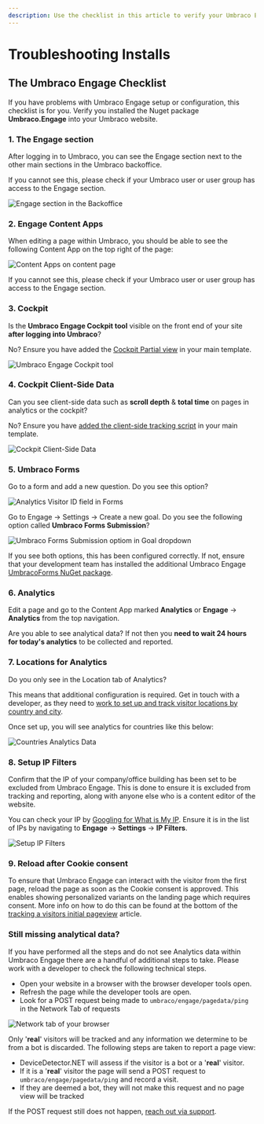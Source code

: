 ```yaml
---
description: Use the checklist in this article to verify your Umbraco Engage installation.
---
```


# Troubleshooting Installs

## The Umbraco Engage Checklist

If you have problems with Umbraco Engage setup or configuration, this checklist is for you. Verify you installed the Nuget package **Umbraco.Engage** into your Umbraco website.

### 1. The Engage section

After logging in to Umbraco, you can see the Engage section next to the other main sections in the Umbraco backoffice.

If you cannot see this, please check if your Umbraco user or user group has access to the Engage section.

![Engage section in the Backoffice](../.gitbook/assets/engage-engage-section.png)

### 2. Engage Content Apps

When editing a page within Umbraco, you should be able to see the following Content App on the top right of the page:

![Content Apps on content page](../.gitbook/assets/engage-content-apps.png)

If you cannot see this, please check if your Umbraco user or user group has access to the Engage section.

### 3. Cockpit

Is the **Umbraco Engage Cockpit tool** visible on the front end of your site **after logging into Umbraco**?

No? Ensure you have added the [Cockpit Partial view](../getting-started/for-developers/cockpit.md) in your main template.

![Umbraco Engage Cockpit tool](../.gitbook/assets/engage-cockpit-1.png)

### 4. Cockpit Client-Side Data

Can you see client-side data such as **scroll depth** & **total time** on pages in analytics or the cockpit?

No? Ensure you have [added the client-side tracking script](../developers/analytics/client-side-events-and-additional-javascript-files/additional-measurements-with-the-analytics-scripts.md) in your main template.

![Cockpit Client-Side Data](../.gitbook/assets/engage-cockpit-2.png)

### 5. Umbraco Forms

Go to a form and add a new question. Do you see this option?

![Analytics Visitor ID field in Forms](../.gitbook/assets/engage-analytics-form-field.png)

Go to Engage -> Settings -> Create a new goal. Do you see the following option called **Umbraco Forms Submission**?

![Umbraco Forms Submission optiom in Goal dropdown](../.gitbook/assets/engage-forms-goal-type.png)

If you see both options, this has been configured correctly. If not, ensure that your development team has installed the additional Umbraco Engage [UmbracoForms NuGet package](https://www.nuget.org/packages/Umbraco.Engage.Forms).

### 6. Analytics

Edit a page and go to the Content App marked **Analytics** or **Engage** -> **Analytics** from the top navigation.

Are you able to see analytical data? If not then you **need to wait 24 hours for today's analytics** to be collected and reported.

### 7. Locations for Analytics

Do you only see <unknown> in the Location tab of Analytics?

This means that additional configuration is required. Get in touch with a developer, as they need to [work to set up and track visitor locations by country and city](../developers/analytics/extending-analytics/getting-the-correct-ip-address.md).

Once set up, you will see analytics for countries like this below:

![Countries Analytics Data](../.gitbook/assets/engage-analytics-error-fixed.png)

### 8. Setup IP Filters

Confirm that the IP of your company/office building has been set to be excluded from Umbraco Engage. This is done to ensure it is excluded from tracking and reporting, along with anyone else who is a content editor of the website.

You can check your IP by [Googling for What is My IP](https://www.google.com/search?q=what+is+my+IP). Ensure it is in the list of IPs by navigating to **Engage** -> **Settings** -> **IP Filters**.

![Setup IP Filters](../.gitbook/assets/engage-settings-ip-filter.png)

### 9. Reload after Cookie consent

To ensure that Umbraco Engage can interact with the visitor from the first page, reload the page as soon as the Cookie consent is approved. This enables showing personalized variants on the landing page which requires consent. More info on how to do this can be found at the bottom of the [tracking a visitors initial pageview](../security-and-privacy/gdpr/how-to-become-gdpr-compliant-using-cookiebot.md) article.

### Still missing analytical data?

If you have performed all the steps and do not see Analytics data within Umbraco Engage there are a handful of additional steps to take. Please work with a developer to check the following technical steps.

* Open your website in a browser with the browser developer tools open.
* Refresh the page while the developer tools are open.
* Look for a POST request being made to `umbraco/engage/pagedata/ping` in the Network Tab of requests

![Network tab of your browser](../.gitbook/assets/engage-troubleshoot-missing-data.png)

Only '**real**' visitors will be tracked and any information we determine to be from a bot is discarded. The following steps are taken to report a page view:

* DeviceDetector.NET will assess if the visitor is a bot or a '**real**' visitor.
* If it is a '**real**' visitor the page will send a POST request to `umbraco/engage/pagedata/ping` and record a visit.
* If they are deemed a bot, they will not make this request and no page view will be tracked

If the POST request still does not happen, [reach out via support](../support.md).
